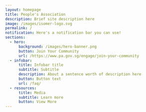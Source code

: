 ```yaml
---
layout: homepage
title: People's Association
description: Brief site description here
image: /images/isomer-logo.svg
permalink: /
notification: Here's a notification bar you can use!
sections:
  - hero:
      background: /images/hero-banner.png
      button: Join Your Community
      url: /https://www.pa.gov.sg/engage/join-your-community
  - infobar:
      title: Infobar title
      subtitle: Subtitle
      description: About a sentence worth of description here
      button: Button text
      url: /faq/
  - resources:
      title: Media
      subtitle: Learn more
      button: View More
---
```



